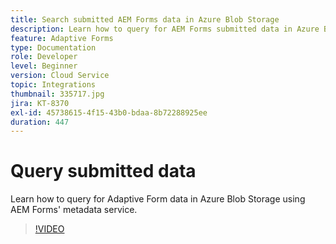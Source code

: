 ```yaml
---
title: Search submitted AEM Forms data in Azure Blob Storage
description: Learn how to query for AEM Forms submitted data in Azure Blob Storage using the form data model metadata service.
feature: Adaptive Forms
type: Documentation
role: Developer
level: Beginner
version: Cloud Service
topic: Integrations
thumbnail: 335717.jpg
jira: KT-8370
exl-id: 45738615-4f15-43b0-bdaa-8b72288925ee
duration: 447
---
```

# Query submitted data

Learn how to query for Adaptive Form data in Azure Blob Storage using AEM Forms' metadata service.

>[!VIDEO](https://video.tv.adobe.com/v/335717?quality=12&learn=on)
